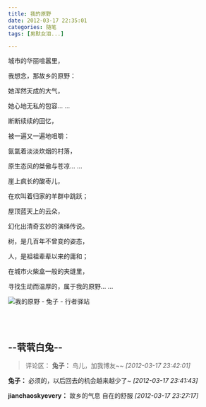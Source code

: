 ```yaml
---
title: 我的原野
date: 2012-03-17 22:35:01
categories: 随笔
tags: [男默女泪...]

---
```

城市的华丽喧嚣里，

我想念，那故乡的原野：

她浑然天成的大气，

她心地无私的包容… …

断断续续的回忆，

被一遍又一遍地咀嚼：

氤氲着淡淡炊烟的村落，

原生态风的桀傲与苍凉… …

崖上疯长的酸枣儿，

在欢叫着归家的羊群中跳跃；

屋顶蓝天上的云朵，

幻化出清奇玄妙的演绎传说。

树，是几百年不曾变的姿态，

人，是祖祖辈辈以来的庸和；

在城市火柴盒一般的夹缝里，

寻找生动而温厚的，属于我的原野… …

![我的原野 - 兔子 - 行者驿站](1107604033373743224.jpg)

<br /><br />

--茕茕白兔--
---
>评论区：
>**兔子：** 鸟儿，加我博友~~  *[2012-03-17 23:42:01]*
>
**兔子：** 必须的，以后回去的机会越来越少了~  *[2012-03-17 23:41:43]*
>
**jianchaoskyevery：** 故乡的气息 自在的舒服  *[2012-03-17 23:27:17]*
>

